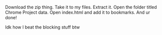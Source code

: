 Download the zip thing. 
Take it to my files.
Extract it.
Open the folder titled Chrome Project data.
Open index.html and add it to bookmarks. 
And ur done!



Idk how I beat the blocking stuff btw
